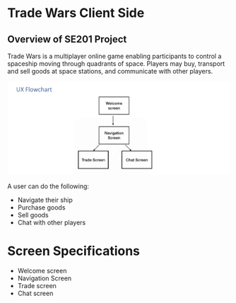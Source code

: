 
# Trade Wars Client Side
## Overview of SE201 Project
Trade Wars is a multiplayer online game enabling participants to control a spaceship moving through quadrants of space. Players may buy, transport and sell goods at space stations, and communicate with other players. 

![Flowchart](flowchart.png)

A user can do the following:
* Navigate their ship
* Purchase goods
* Sell goods
* Chat with other players

# Screen Specifications
* Welcome screen
* Navigation Screen
* Trade screen
* Chat screen


